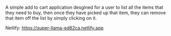 A simple add to cart application desgined for a user to list all the items that they need to buy, then once they have picked up that item, they can remove that item off the list by simply clicking on it.

Netlify: https://super-llama-ed82ca.netlify.app
